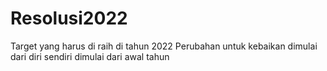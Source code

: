# Resolusi2022
Target yang harus di raih di tahun 2022
Perubahan untuk kebaikan
dimulai dari diri sendiri
dimulai dari awal tahun
